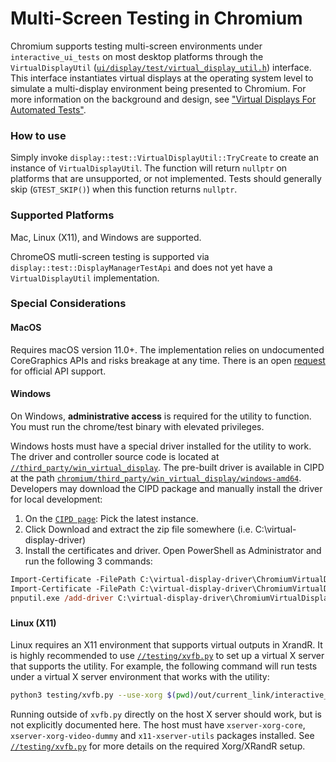 # Multi-Screen Testing in Chromium

Chromium supports testing multi-screen environments under `interactive_ui_tests`
on most desktop platforms through the `VirtualDisplayUtil` ([`ui/display/test/virtual_display_util.h`](/ui/display/test/virtual_display_util.h)) interface.
This interface instantiates virtual displays at the operating system level to
simulate a multi-display environment being presented to Chromium. For more
information on the background and design, see ["Virtual Displays For Automated Tests"](https://docs.google.com/document/d/1rtxO2FEg0Zl_-oXHzIBsJo6py7wkySUpYruteNMlPys/edit?resourcekey=0-yLkX6DGPwNFn1ARMpM-zLQ#heading=h.in0m2co51p2p).

### How to use
Simply invoke `display::test::VirtualDisplayUtil::TryCreate` to create an
instance of `VirtualDisplayUtil`. The function will return `nullptr` on
platforms that are unsupported, or not implemented. Tests should generally skip
(`GTEST_SKIP()`) when this function returns `nullptr`.

### Supported Platforms
Mac, Linux (X11), and Windows are supported.

ChromeOS mutli-screen testing is supported via
`display::test::DisplayManagerTestApi` and does not yet have a
`VirtualDisplayUtil` implementation.

### Special Considerations

#### MacOS
Requires macOS version 11.0+. The implementation relies
on undocumented CoreGraphics APIs and risks breakage at any time. There is an open [request](https://feedbackassistant.apple.com/feedback/12349099) for official API support.

#### Windows

On Windows, **administrative access** is required for the utility to function.
You must run the chrome/test binary with elevated privileges.

Windows hosts must have a special driver installed for the utility to work.
The driver and controller source code is located at
[`//third_party/win_virtual_display`](/third_party/win_virtual_display).
The pre-built driver is available in CIPD at the path [`chromium/third_party/win_virtual_display/windows-amd64`](https://chrome-infra-packages.appspot.com/p/chromium/third_party/win_virtual_display/windows-amd64). Developers may download the
CIPD package and manually install the driver for local development:

1. On the [`CIPD page`](https://chrome-infra-packages.appspot.com/p/chromium/third_party/win_virtual_display/windows-amd64): Pick the latest instance.
2. Click Download and extract the zip file somewhere (i.e. C:\virtual-display-driver)
3. Install the certificates and driver. Open PowerShell as Administrator and
run the following 3 commands:
```ps
Import-Certificate -FilePath C:\virtual-display-driver\ChromiumVirtualDisplayDriver.cer -CertStoreLocation Cert:\LocalMachine\AuthRoot
Import-Certificate -FilePath C:\virtual-display-driver\ChromiumVirtualDisplayDriver.cer -CertStoreLocation Cert:\LocalMachine\TrustedPublisher
pnputil.exe /add-driver C:\virtual-display-driver\ChromiumVirtualDisplayDriver.inf /install
```

#####

#### Linux (X11)

Linux requires an X11 environment that supports virtual outputs in XrandR.
It is highly recommended to use [`//testing/xvfb.py`](/testing/xvfb.py) to set
up a virtual X server that supports the utility. For example, the following
command will run tests under a virtual X server environment that works with the
utility:

```bash
python3 testing/xvfb.py --use-xorg $(pwd)/out/current_link/interactive_ui_tests --gtest_filter=*VirtualDisplayUtil*
```

Running outside of `xvfb.py` directly on the host X server should work, but is
not explicitly documented here.
The host must have `xserver-xorg-core`, `xserver-xorg-video-dummy` and `x11-xserver-utils` packages installed. See [`//testing/xvfb.py`](/testing/xvfb.py) for more details on the
required Xorg/XRandR setup.
